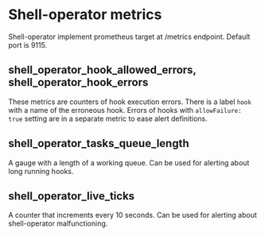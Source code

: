 # Shell-operator metrics

Shell-operator implement prometheus target at /metrics endpoint. Default port is 9115.

## shell_operator_hook_allowed_errors, shell_operator_hook_errors

These metrics are counters of hook execution errors. There is a label `hook` with a name of the erroneous hook. Errors of hooks with `allowFailure: true` setting are in a separate metric to ease alert definitions.

## shell_operator_tasks_queue_length

A gauge with a length of a working queue. Can be used for alerting about long running hooks.


## shell_operator_live_ticks

A counter that increments every 10 seconds. Can be used for alerting about shell-operator malfunctioning.
